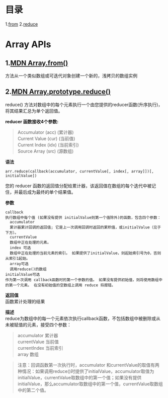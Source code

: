 # 目录
1.[from](#1mdn--arrayfrom)
2.[reduce](#2mdn--arrayprototypereducereduce)

# Array APIs
## 1.[MDN  Array.from()](https://developer.mozilla.org/zh-CN/docs/Web/JavaScript/Reference/Global_Objects/Array/from) 
方法从一个类似数组或可迭代对象创建一个新的，浅拷贝的数组实例 
## 2.[MDN  Array.prototype.reduce()](https://developer.mozilla.org/zh-CN/docs/Web/JavaScript/Reference/Global_Objects/Array/Reduce)
reduce() 方法对数组中的每个元素执行一个由您提供的reducer函数(升序执行)，将其结果汇总为单个返回值。  

**reducer 函数接收4个参数:**
>Accumulator (acc) (累计器)  
>Current Value (cur) (当前值)  
>Current Index (idx) (当前索引)  
>Source Array (src) (源数组)  

**语法**
```
arr.reduce(callback(accumulator, currentValue[, index[, array]])[, initialValue])
```
您的 reducer 函数的返回值分配给累计器，该返回值在数组的每个迭代中被记住，并最后成为最终的单个结果值。  

**参数**
```
callback
执行数组中每个值 (如果没有提供 initialValue则第一个值除外)的函数，包含四个参数：
  accumulator
  累计器累计回调的返回值; 它是上一次调用回调时返回的累积值，或initialValue（见于下方）。
  currentValue
  数组中正在处理的元素。
  index 可选
  数组中正在处理的当前元素的索引。 如果提供了initialValue，则起始索引号为0，否则从索引1起始。
  array可选
  调用reduce()的数组
initialValue可选
作为第一次调用 callback函数时的第一个参数的值。 如果没有提供初始值，则将使用数组中的第一个元素。 在没有初始值的空数组上调用 reduce 将报错。
```
**返回值**  
函数累计处理的结果  

**描述**  
reduce为数组中的每一个元素依次执行callback函数，不包括数组中被删除或从未被赋值的元素，接受四个参数：
>accumulator 累计器  
>currentValue 当前值  
>currentIndex 当前索引  
>array 数组

>注意：回调函数第一次执行时，accumulator 和currentValue的取值有两种情况：如果调用reduce()时提供了initialValue，accumulator取值为initialValue，currentValue取数组中的第一个值；如果没有提供 initialValue，那么accumulator取数组中的第一个值，currentValue取数组中的第二个值。
